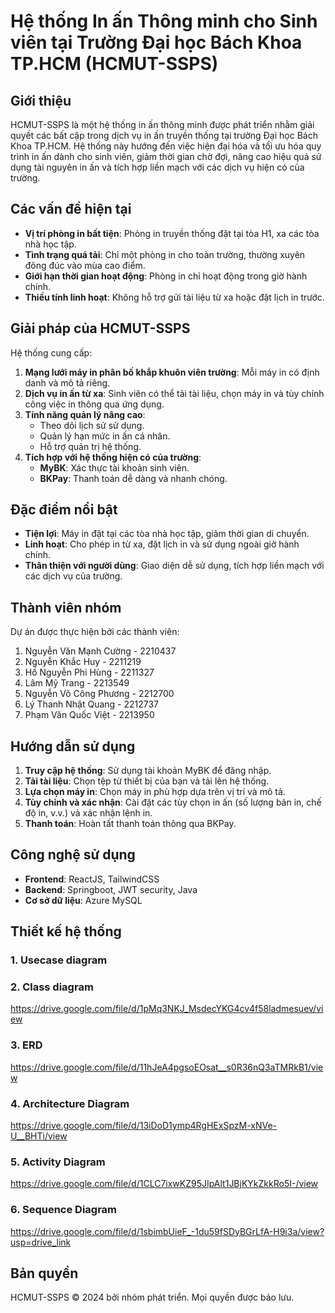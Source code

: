 # Hệ thống In ấn Thông minh cho Sinh viên tại Trường Đại học Bách Khoa TP.HCM (HCMUT-SSPS)

## Giới thiệu
HCMUT-SSPS là một hệ thống in ấn thông minh được phát triển nhằm giải quyết các bất cập trong dịch vụ in ấn truyền thống tại trường Đại học Bách Khoa TP.HCM. Hệ thống này hướng đến việc hiện đại hóa và tối ưu hóa quy trình in ấn dành cho sinh viên, giảm thời gian chờ đợi, nâng cao hiệu quả sử dụng tài nguyên in ấn và tích hợp liền mạch với các dịch vụ hiện có của trường.

## Các vấn đề hiện tại
- **Vị trí phòng in bất tiện**: Phòng in truyền thống đặt tại tòa H1, xa các tòa nhà học tập.
- **Tình trạng quá tải**: Chỉ một phòng in cho toàn trường, thường xuyên đông đúc vào mùa cao điểm.
- **Giới hạn thời gian hoạt động**: Phòng in chỉ hoạt động trong giờ hành chính.
- **Thiếu tính linh hoạt**: Không hỗ trợ gửi tài liệu từ xa hoặc đặt lịch in trước.

## Giải pháp của HCMUT-SSPS
Hệ thống cung cấp:
1. **Mạng lưới máy in phân bố khắp khuôn viên trường**: Mỗi máy in có định danh và mô tả riêng.
2. **Dịch vụ in ấn từ xa**: Sinh viên có thể tải tài liệu, chọn máy in và tùy chỉnh công việc in thông qua ứng dụng.
3. **Tính năng quản lý nâng cao**:
   - Theo dõi lịch sử sử dụng.
   - Quản lý hạn mức in ấn cá nhân.
   - Hỗ trợ quản trị hệ thống.
4. **Tích hợp với hệ thống hiện có của trường**:
   - **MyBK**: Xác thực tài khoản sinh viên.
   - **BKPay**: Thanh toán dễ dàng và nhanh chóng.

## Đặc điểm nổi bật
- **Tiện lợi**: Máy in đặt tại các tòa nhà học tập, giảm thời gian di chuyển.
- **Linh hoạt**: Cho phép in từ xa, đặt lịch in và sử dụng ngoài giờ hành chính.
- **Thân thiện với người dùng**: Giao diện dễ sử dụng, tích hợp liền mạch với các dịch vụ của trường.

## Thành viên nhóm
Dự án được thực hiện bởi các thành viên:
1. Nguyễn Văn Mạnh Cường - 2210437
2. Nguyễn Khắc Huy - 2211219
3. Hồ Nguyễn Phi Hùng - 2211327
4. Lâm Mỹ Trang - 2213549
5. Nguyễn Võ Công Phương - 2212700
6. Lý Thanh Nhật Quang - 2212737
7. Phạm Văn Quốc Việt - 2213950

## Hướng dẫn sử dụng
1. **Truy cập hệ thống**: Sử dụng tài khoản MyBK để đăng nhập.
2. **Tải tài liệu**: Chọn tệp từ thiết bị của bạn và tải lên hệ thống.
3. **Lựa chọn máy in**: Chọn máy in phù hợp dựa trên vị trí và mô tả.
4. **Tùy chỉnh và xác nhận**: Cài đặt các tùy chọn in ấn (số lượng bản in, chế độ in, v.v.) và xác nhận lệnh in.
5. **Thanh toán**: Hoàn tất thanh toán thông qua BKPay.

## Công nghệ sử dụng
- **Frontend**: ReactJS, TailwindCSS
- **Backend**: Springboot, JWT security, Java 
- **Cơ sở dữ liệu**: Azure MySQL 


## Thiết kế hệ thống 
### 1. Usecase diagram 


### 2. Class diagram 
https://drive.google.com/file/d/1pMq3NKJ_MsdecYKG4cv4f58ladmesuev/view

### 3. ERD 
https://drive.google.com/file/d/11hJeA4pgsoEOsat__s0R36nQ3aTMRkB1/view

### 4. Architecture Diagram
https://drive.google.com/file/d/13iDoD1ymp4RgHExSpzM-xNVe-U__BHTi/view

### 5. Activity Diagram
https://drive.google.com/file/d/1CLC7ixwKZ95JIpAlt1JBjKYkZkkRo5I-/view

### 6. Sequence Diagram
https://drive.google.com/file/d/1sbimbUieF_-1du59fSDyBGrLfA-H9i3a/view?usp=drive_link


## Bản quyền
HCMUT-SSPS © 2024 bởi nhóm phát triển. Mọi quyền được bảo lưu.
